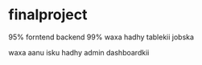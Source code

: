 # finalproject
95% forntend 
backend 99% waxa hadhy tablekii jobska 

waxa aanu isku hadhy admin dashboardkii 
